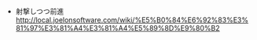
* 射撃しつつ前進 http://local.joelonsoftware.com/wiki/%E5%B0%84%E6%92%83%E3%81%97%E3%81%A4%E3%81%A4%E5%89%8D%E9%80%B2

